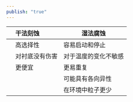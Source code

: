 ```yaml
---
publish: "true"
---
```

|     | 干法刻蚀       | 湿法腐蚀             |
|:--- |:-------------- | -------------------- |
|     | 高选择性       | 容易启动和停止       |
|     | 对衬底没有伤害 | 对于温度的变化不敏感 |
|     | 更便宜         | 更易重复             |
|     |                | 可能具有各向异性     |
|     |                | 在环境中粒子更少     |

